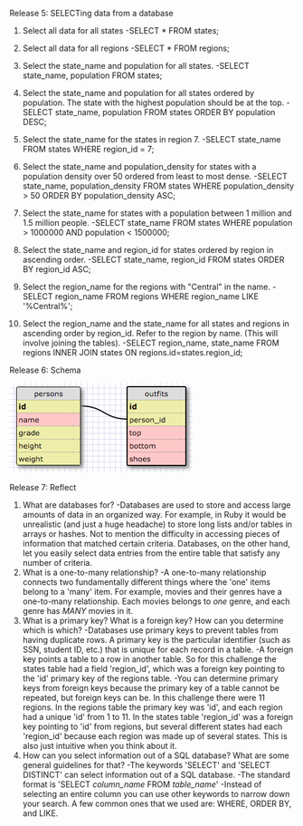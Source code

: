 Release 5: SELECTing data from a database

1. Select all data for all states
  -SELECT * FROM states;

2. Select all data for all regions
  -SELECT * FROM regions;

3. Select the state_name and population for all states.
  -SELECT state_name, population FROM states;

4. Select the state_name and population for all states ordered by population. The state with the highest population should be at the top.
  -SELECT state_name, population FROM states ORDER BY population DESC;

5. Select the state_name for the states in region 7.
  -SELECT state_name FROM states WHERE region_id = 7;

6. Select the state_name and population_density for states with a population density over 50 ordered from least to most dense.
  -SELECT state_name, population_density FROM states WHERE population_density > 50 ORDER BY population_density ASC;

7. Select the state_name for states with a population between 1 million and 1.5 million people.
  -SELECT state_name FROM states WHERE population > 1000000 AND population < 1500000;

8. Select the state_name and region_id for states ordered by region in ascending order.
  -SELECT state_name, region_id FROM states ORDER BY region_id ASC;

9. Select the region_name for the regions with "Central" in the name.
  -SELECT region_name FROM regions WHERE region_name LIKE '%Central%';

10. Select the region_name and the state_name for all states and regions in ascending order by region_id. Refer to the region by name. (This will involve joining the tables).
  -SELECT region_name, state_name FROM regions INNER JOIN states ON regions.id=states.region_id;

Release 6: Schema

![schema](Schema.png)

Release 7: Reflect
1. What are databases for?
  -Databases are used to store and access large amounts of data in an organized way. For example, in Ruby it would be unrealistic (and just a huge headache) to store long lists and/or tables in arrays or hashes. Not to mention the difficulty in accessing pieces of information that matched certain criteria. Databases, on the other hand, let you easily select data entries from the entire table that satisfy any number of criteria.
1. What is a one-to-many relationship?
  -A one-to-many relationship connects two fundamentally different things where the 'one' items belong to a 'many' item. For example, movies and their genres have a one-to-many relationship. Each movies belongs to *one* genre, and each genre has *MANY* movies in it.
1. What is a primary key? What is a foreign key? How can you determine which is which?
  -Databases use primary keys to prevent tables from having duplicate rows. A primary key is the particular identifier (such as SSN, student ID, etc.) that is unique for each record in a table.
  -A foreign key points a table to a row in another table. So for this challenge the states table had a field 'region_id', which was a foreign key pointing to the 'id' primary key of the regions table.
  -You can determine primary keys from foreign keys because the primary key of a table cannot be repeated, but foreign keys can be. In this challenge there were 11 regions. In the regions table the primary key was 'id', and each region had a unique 'id' from 1 to 11. In the states table 'region_id' was a foreign key pointing to 'id' from regions, but several different states had each 'region_id' because each region was made up of several states. This is also just intuitive when you think about it.
1. How can you select information out of a SQL database? What are some general guidelines for that?
  -The keywords 'SELECT' and 'SELECT DISTINCT' can select information out of a SQL database.
  -The standard format is 'SELECT *column_name* FROM *table_name*'
  -Instead of selecting an entire column you can use other keywords to narrow down your search. A few common ones that we used are: WHERE, ORDER BY, and LIKE.